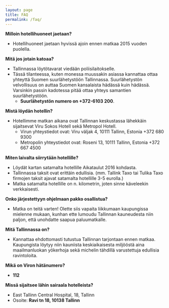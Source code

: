 ```yaml
---
layout: page
title: FAQ
permalink: /faq/
---
```


**Milloin hotellihuoneet jaetaan?**
 
  * Hotellihuoneet jaetaan hyvissä ajoin ennen matkaa 2015 vuoden puolella. 


**Mitä jos jotain katoaa?**

  * Tallinnassa löytötavarat viedään poliisilaitokselle.
  * Tässä tilanteessa, kuten monessa muussakin asiassa kannattaa ottaa yhteyttä Suomen suurlähetystöön Tallinnassa. Suurlähetystön velvollisuus on auttaa Suomen kansalaista hädässä kuin hädässä. Varsinkin passin kadotessa pitää ottaa yhteys samantien suurlähetystöön.
    * **Suurlähetystön numero on +372-6103 200**.
 

**Mistä löydän hotellin?**

  * Hotellimme matkan aikana ovat Tallinnan keskustassa lähekkäin sijaitsevat Viru Sokos Hotell sekä Metropol Hotell.
    * Virun yhteystiedot ovat: 	Viru väljak 4, 10111 Tallinn, Estonia
+372 680 9300
    * Metropolin yhteystiedot ovat: Roseni 13, 10111 Tallinn, Estonia
+372 667 4500

**Miten laivalta siirrytään hotellille?**

  * Löydät kartan satamalta hotellille Aikataulut 2016 kohdasta. 
  * Tallinnassa taksit ovat erittäin edullisia. (mm.  Tallink Taxo tai Tulika Taxo firmojen taksit ajavat satamalta hotellille 3-5 eurolla.)
  * Matka satamalta hotellille on n. kilometrin, joten sinne käveleekin verkkaisesti. 

**Onko järjestettyyn ohjelmaan pakko osallistua?**

  * Matka on teitä varten! Olette siis vapaita liikkumaan kaupungissa mielenne mukaan, kunhan ette lumoudu Tallinnan kauneudesta niin paljon, että unohdatte saapua paluumatkalle.

**Mitä Tallinnassa on?**

  * Kannattaa ehdottomasti tutustua Tallinnan tarjontaan ennen matkaa. Kaupungista löytyy niin kauniista keskiaikaisesta miljööstä aina maailmanluokan yökerhoja sekä michelin tähdillä varustettuja edullisia ravintoloita.

**Mikä on Viron hätänumero?**

  * **112**

**Missä sijaitsee lähin sairaala hotelleista?**

  * East Tallinn Central Hospital, 18, Tallinn
   * Osoite: **Ravi tn 18, 10138 Tallinn**

